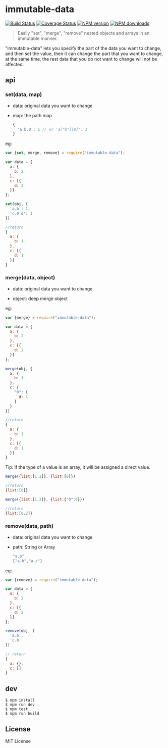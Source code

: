 # immutable-data

[![Build Status](https://travis-ci.org/flutejs/immutable-data.svg)](https://travis-ci.org/flutejs/immutable-data)
[![Coverage Status](https://coveralls.io/repos/flutejs/immutable-data/badge.svg?branch=master&service=github)](https://coveralls.io/github/flutejs/immutable-data?branch=master)
[![NPM version](https://img.shields.io/npm/v/immutable-data.svg?style=flat)](https://npmjs.org/package/immutable-data)
[![NPM downloads](http://img.shields.io/npm/dm/immutable-data.svg?style=flat)](https://npmjs.org/package/immutable-data)

> Easily "set", "merge", "remove" nested objects and arrays in an immutable manner.

"immutable-data" lets you specify the part of the data you want to change, and then set the value, then it can change the part that you want to change, at the same time, the rest data that you do not want to change will not be affected.

## api

### set(data, map)

- data: original data you want to change

- map: the path map

  ```javascript
  {
    'a.b.0': 1 // or 'a["b"][0]': 1
  }
  ```

eg:

```javascript
var {set, merge, remove} = require("immutable-data");

var data = {
  a: {
    b: 2
  },
  c: [{
    d: 2
  }]
};

set(obj, {
  'a.b': 1,
  'c.0.d': 1
})

//return
{
  a: {
    b: 1
  },
  c: [{
    d: 1
  }]
}
```


### merge(data, object)

- data: original data you want to change

- object: deep merge object


eg:

```javascript
var {merge} = require("immutable-data");

var data = {
  a: {
    b: 2
  },
  c: [{
    d: 2
  }]
};

merge(obj, {
  a: {
    b: 1
  },
  c: {
    "0": {
      d: 1
    }
  }
})

//return
{
  a: {
    b: 1
  },
  c: [{
    d: 1
  }]
}
```

Tip: If the type of a value is an array, it will be assigned a direct value.

```javascript
merge({list:[1,2]}, {list:[0]})

//return
{list:[0]}

merge({list:[1,2]}, {list:{"0":0}})

//return
{list:[0,2]}
```

### remove(data, path) 

- data: original data you want to change

- path: String or Array


  ```javascript
  "a.b"
  ["a.b","a.c"]
  ```

eg:

```javascript
var {remove} = require("immutable-data");

var data = {
  a: {
    b: 2
  },
  c: [{
    d: 2
  }]
};

remove(obj, [
  'a.b',
  'c.0'
])

// return 
{
  a: {},
  c: []
}
```

## dev

```
$ npm install
$ npm run dev
$ npm test
$ npm run build
```

## License

MIT License
